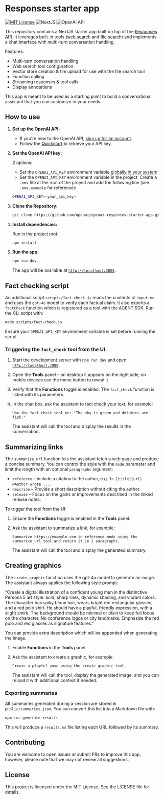 # Responses starter app

[![MIT License](https://img.shields.io/badge/License-MIT-green.svg)](LICENSE)
![NextJS](https://img.shields.io/badge/Built_with-NextJS-blue)
![OpenAI API](https://img.shields.io/badge/Powered_by-OpenAI_API-orange)

This repository contains a NextJS starter app built on top of the [Responses API](https://platform.openai.com/docs/api-reference/responses).
It leverages built-in tools ([web search](https://platform.openai.com/docs/guides/tools-web-search?api-mode=responses) and [file search](https://platform.openai.com/docs/guides/tools-file-search)) and implements a chat interface with multi-turn conversation handling.

Features:

- Multi-turn conversation handling
- Web search tool configuration
- Vector store creation & file upload for use with the file search tool
- Function calling
- Streaming responses & tool calls
- Display annotations

This app is meant to be used as a starting point to build a conversational assistant that you can customize to your needs.

## How to use

1. **Set up the OpenAI API:**

   - If you're new to the OpenAI API, [sign up for an account](https://platform.openai.com/signup).
   - Follow the [Quickstart](https://platform.openai.com/docs/quickstart) to retrieve your API key.

2. **Set the OpenAI API key:**

   2 options:

   - Set the `OPENAI_API_KEY` environment variable [globally in your system](https://platform.openai.com/docs/libraries#create-and-export-an-api-key)
   - Set the `OPENAI_API_KEY` environment variable in the project: Create a `.env` file at the root of the project and add the following line (see `.env.example` for reference):

   ```bash
   OPENAI_API_KEY=<your_api_key>
   ```

3. **Clone the Repository:**

   ```bash
   git clone https://github.com/openai/openai-responses-starter-app.git
   ```

4. **Install dependencies:**

   Run in the project root:

   ```bash
   npm install
   ```

5. **Run the app:**

   ```bash
   npm run dev
   ```

   The app will be available at [`http://localhost:3000`](http://localhost:3000).

## Fact checking script

An additional script `scripts/fact-check.js` reads the contents of `input.md` and
uses the `gpt-4o` model to verify each factual claim. It also exports a
`factCheck` function which is registered as a tool with the AGENT SDK. Run the
CLI script with:

```bash
node scripts/fact-check.js
```

Ensure your `OPENAI_API_KEY` environment variable is set before running the
script.

### Triggering the `fact_check` tool from the UI

1. Start the development server with `npm run dev` and open
   [`http://localhost:3000`](http://localhost:3000).
2. Open the **Tools** panel – on desktop it appears on the right side; on
   mobile devices use the menu button to reveal it.
3. Verify that the **Functions** toggle is enabled. The `fact_check` function
   is listed with its parameters.
4. In the chat box, ask the assistant to fact check your text, for example:

   ```
   Use the fact_check tool on: "The sky is green and dolphins are fish."
   ```

   The assistant will call the tool and display the results in the
  conversation.

## Summarizing links

The `summarize_url` function lets the assistant fetch a web page and produce a concise summary.
You can control the style with the `mode` parameter and limit the length with an optional `paragraphs` argument:

- `reference` – Include a citation to the author, e.g. `In [title](url) @Author wrote ...`.
- `describe` – Provide a short description without citing the author.
- `release` – Focus on the gains or improvements described in the linked release notes.

To trigger the tool from the UI:

1. Ensure the **Functions** toggle is enabled in the **Tools** panel.
2. Ask the assistant to summarize a link, for example:

   ```
   Summarize https://example.com in reference mode using the summarize_url tool and return it in 2 paragraphs.
   ```

   The assistant will call the tool and display the generated summary.

## Creating graphics

The `create_graphic` function uses the gpt-4o model to generate an image. The assistant always applies the following style prompt:

"Create a digital illustration of a confident young man in the distinctive Persona 5 art style: bold, sharp lines, dynamic shading, and vibrant colors. The character has spiky blond hair, wears bright red rectangular glasses, and a red polo shirt. He should have a playful, friendly expression, with a slight smirk. The background should be minimal or plain to keep full focus on the character. No conference logos or city landmarks. Emphasize the red polo and red glasses as signature features."

You can provide extra description which will be appended when generating the image.

1. Enable **Functions** in the **Tools** panel.
2. Ask the assistant to create a graphic, for example:

   ```
   Create a playful pose using the create_graphic tool.
   ```

   The assistant will call the tool, display the generated image, and you can reload it with additional context if needed.

### Exporting summaries

All summaries generated during a session are stored in `public/summaries.json`. You can convert this list into a Markdown file with:

```bash
npm run generate-results
```

This will produce a `results.md` file listing each URL followed by its summary.

## Contributing

You are welcome to open issues or submit PRs to improve this app, however, please note that we may not review all suggestions.

## License

This project is licensed under the MIT License. See the LICENSE file for details.
